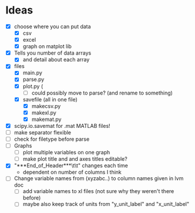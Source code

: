 # Ideas

- [x] choose where you can put data
  - [x] csv
  - [x] excel
  - [x] graph on matplot lib
- [x] Tells you number of data arrays
  - [x] and detail about each array
- [x] files
  - [x] main.py
  - [x] parse.py
  - [x] plot.py (
    - [ ] could possibly move to parse? (and rename to something)
  - [x] savefile (all in one file)
    - [x] makecsv.py
    - [x] makexl.py
    - [x] makemat.py
- [x] scipy.io.savemat for .mat MATLAB files!
- [ ] make separator flexible
- [ ] check for filetype before parse
- [ ] Graphs
  - [ ] plot multiple variables on one graph
  - [ ] make plot title and and axes titles editable?
- [x] "\*\*\*End_of_Header\*\*\*\\t\\t" changes each time
  - dependent on number of columns I think
- [ ] Change variable names from (xyzabc..) to column names given in lvm doc
  - [ ] add variable names to xl files (not sure why they weren't there before)
  - [ ] maybe also keep track of units from "y_unit_label" and "x_unit_label"
